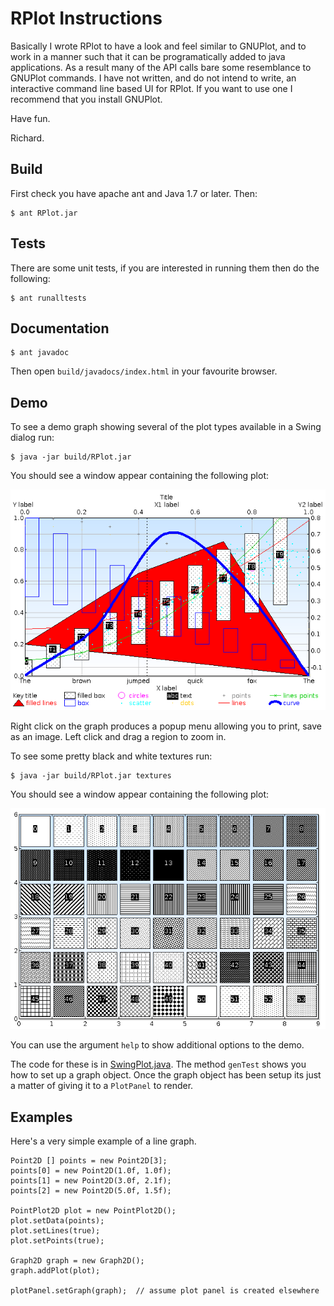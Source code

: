 RPlot Instructions
==================

Basically I wrote RPlot to have a look and feel similar to GNUPlot, and to work in a manner such that it can be programatically added to java applications.  As a result many of the API calls bare some resemblance to GNUPlot commands.  I have not written, and do not intend to write, an interactive command line based UI for RPlot.  If you want to use one I recommend that you install GNUPlot.

Have fun.

Richard.


Build
-----

First check you have apache ant and Java 1.7 or later. Then:

    $ ant RPlot.jar


Tests
-----

There are some unit tests, if you are interested in running them then do the following:

    $ ant runalltests


Documentation
-------------

    $ ant javadoc

Then open `build/javadocs/index.html` in your favourite browser.


Demo
----

To see a demo graph showing several of the plot types available in a Swing dialog run:

    $ java -jar build/RPlot.jar

You should see a window appear containing the following plot:

![rplot example](rplot-example.png)

Right click on the graph produces a popup menu allowing you to print, save as an image.  Left click and drag a region to zoom in.

To see some pretty black and white textures run:

    $ java -jar build/RPlot.jar textures

You should see a window appear containing the following plot:

![rplot example 2](rplot-example-2.png)

You can use the argument `help` to show additional options to the demo.

The code for these is in [SwingPlot.java](src/com/reeltwo/plot/demo/SwingPlot.java). The method `genTest` shows you how to set up a graph object.  Once the graph object has been setup its just a matter of giving it to a `PlotPanel` to render.


Examples
--------

Here's a very simple example of a line graph.

    Point2D [] points = new Point2D[3];
    points[0] = new Point2D(1.0f, 1.0f);
    points[1] = new Point2D(3.0f, 2.1f);
    points[2] = new Point2D(5.0f, 1.5f);

    PointPlot2D plot = new PointPlot2D();
    plot.setData(points);
    plot.setLines(true);
    plot.setPoints(true);

    Graph2D graph = new Graph2D();
    graph.addPlot(plot);

    plotPanel.setGraph(graph);  // assume plot panel is created elsewhere

